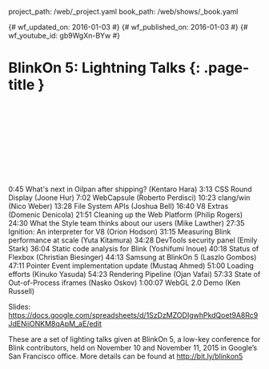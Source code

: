 project_path: /web/_project.yaml book_path: /web/shows/_book.yaml

{# wf_updated_on: 2016-01-03 #} {# wf_published_on: 2016-01-03 #} {# wf_youtube_id: gb9WgXn-BYw #}

# BlinkOn 5: Lightning Talks {: .page-title }

<div class="video-wrapper">
  <iframe class="devsite-embedded-youtube-video" data-video-id="gb9WgXn-BYw"
          data-autohide="1" data-showinfo="0" frameborder="0" allowfullscreen>
  </iframe>
</div>

0:45 What's next in Oilpan after shipping? (Kentaro Hara) 3:13 CSS Round Display (Joone Hur) 7:02 WebCapsule (Roberto Perdisci) 10:23 clang/win (Nico Weber) 13:28 File System APIs (Joshua Bell) 16:40 V8 Extras (Domenic Denicola) 21:51 Cleaning up the Web Platform (Philip Rogers) 24:30 What the Style team thinks about our users (Mike Lawther) 27:35 Ignition: An interpreter for V8 (Orion Hodson) 31:15 Measuring Blink performance at scale (Yuta Kitamura) 34:28 DevTools security panel (Emily Stark) 36:04 Static code analysis for Blink (Yoshifumi Inoue) 40:18 Status of Flexbox (Christian Biesinger) 44:13 Samsung at BlinkOn 5 (Laszlo Gombos) 47:11 Pointer Event implementation update (Mustaq Ahmed) 51:00 Loading efforts (Kinuko Yasuda) 54:23 Rendering Pipeline (Ojan Vafai) 57:33 State of Out-of-Process iframes (Nasko Oskov) 1:00:07 WebGL 2.0 Demo (Ken Russell)

Slides: https://docs.google.com/spreadsheets/d/1SzDzMZODIgwhPkdQoet9A8Rc9JdENjiONKM8qApM_aE/edit

These are a set of lighting talks given at BlinkOn 5, a low-key conference for Blink contributors, held on November 10 and November 11, 2015 in Google’s San Francisco office. More details can be found at http://bit.ly/blinkon5